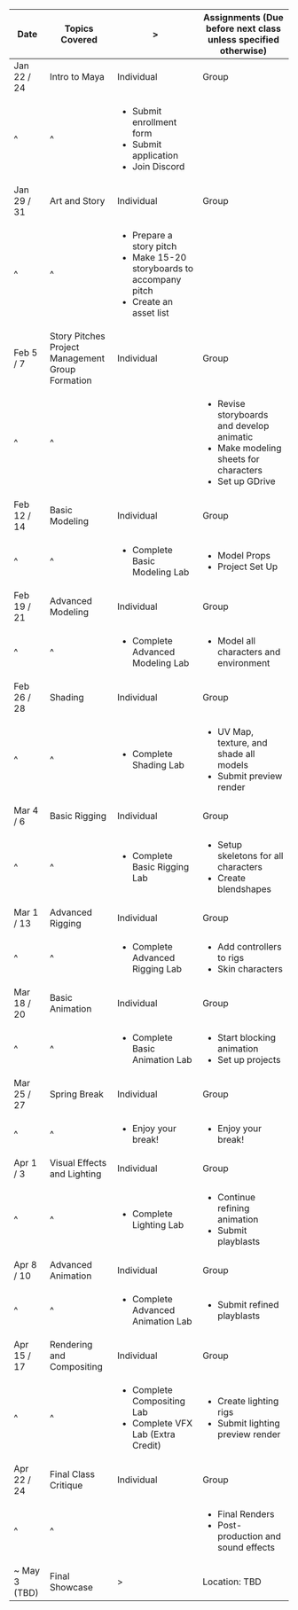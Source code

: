 | Date | Topics Covered | > | Assignments (Due before next class unless specified otherwise) |
| - | - | - | - |
| Jan 22 / 24 | Intro to Maya | Individual | Group |
| ^ | ^ | <ul><li>Submit enrollment form</li><li>Submit application</li><li>Join Discord</li></ul> |  |
| Jan 29 / 31 | Art and Story | Individual | Group |
| ^ | ^ | <ul><li>Prepare a story pitch</li><li>Make 15-20 storyboards to accompany pitch</li><li>Create an asset list</li></ul> |  |
| Feb 5 / 7 | Story Pitches<br>Project Management<br>Group Formation | Individual | Group |
| ^ | ^ |  | <ul><li>Revise storyboards and develop animatic</li><li>Make modeling sheets for characters</li><li>Set up GDrive</li></ul> |
| Feb 12 / 14 | Basic Modeling | Individual | Group |
| ^ | ^ | <ul><li>Complete Basic Modeling Lab</li></ul> | <ul><li>Model Props</li><li>Project Set Up</li></ul> |
| Feb 19 / 21 | Advanced Modeling | Individual | Group |
| ^ | ^ | <ul><li>Complete Advanced Modeling Lab</li></ul> | <ul><li>Model all characters and environment</li></ul> |
| Feb 26 / 28 | Shading | Individual | Group |
| ^ | ^ | <ul><li>Complete Shading Lab</li></ul> | <ul><li>UV Map, texture, and shade all models</li><li>Submit preview render</li></ul> |
| Mar 4 / 6 | Basic Rigging | Individual | Group |
| ^ | ^ | <ul><li>Complete Basic Rigging Lab</li></ul> | <ul><li>Setup skeletons for all characters</li><li>Create blendshapes</li></ul> |
| Mar 1 / 13 | Advanced Rigging | Individual | Group |
| ^ | ^ | <ul><li>Complete Advanced Rigging Lab</li></ul> | <ul><li>Add controllers to rigs</li><li>Skin characters</li></ul> |
| Mar 18 / 20 | Basic Animation | Individual | Group |
| ^ | ^ | <ul><li>Complete Basic Animation Lab</li></ul> | <ul><li>Start blocking animation</li><li>Set up projects</li></ul> |
| Mar 25 / 27 | Spring Break | Individual | Group |
| ^ | ^ | <ul><li>Enjoy your break!</li></ul> | <ul><li>Enjoy your break!</li></ul> |
| Apr 1 / 3 | Visual Effects and Lighting | Individual | Group |
| ^ | ^ | <ul><li>Complete Lighting Lab</li></ul> | <ul><li>Continue refining animation</li><li>Submit playblasts</li></ul> |
| Apr 8 / 10 | Advanced Animation | Individual | Group |
| ^ | ^ | <ul><li>Complete Advanced Animation Lab</li></ul> | <ul><li>Submit refined playblasts</li></ul> |
| Apr 15 / 17 | Rendering and Compositing | Individual | Group |
| ^ | ^ | <ul><li>Complete Compositing Lab</li><li>Complete VFX Lab (Extra Credit)</li></ul> | <ul><li>Create lighting rigs</li><li>Submit lighting preview render</li></ul> |
| Apr 22 / 24 | Final Class Critique | Individual | Group |
| ^ | ^ |  | <ul><li>Final Renders</li><li>Post-production and sound effects</li></ul> |
| ~ May 3 (TBD) | Final Showcase | > | <br>Location: TBD<br><br>